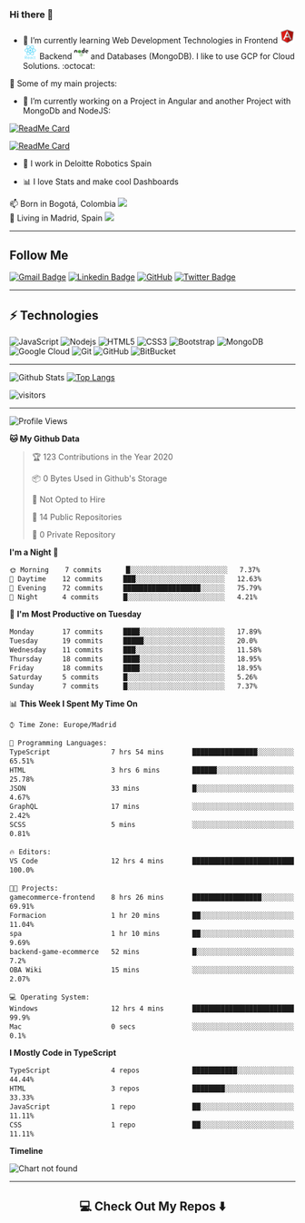 ### Hi there 👋

- 🌱 I’m currently learning Web Development Technologies in Frontend <img src="https://raw.githubusercontent.com/devicons/devicon/master/icons/angularjs/angularjs-original.svg" alt="angular-js" width="25" height="25" />  <img src="https://raw.githubusercontent.com/devicons/devicon/master/icons/react/react-original-wordmark.svg" alt="react" width="25" height="25" /> Backend <img src="https://raw.githubusercontent.com/devicons/devicon/master/icons/nodejs/nodejs-original-wordmark.svg" alt="nodejs" width="25" height="25" />
 and Databases (MongoDB). I like to use GCP for Cloud Solutions. :octocat:

🚀 Some of my main projects:

- 🔭 I’m currently working on a Project in Angular and another Project with MongoDb and NodeJS:

[![ReadMe Card](https://github-readme-stats.vercel.app/api/pin/?username=minoveaz&repo=angular-web-portfolio)](https://github.com/minoveaz/angular-web-portfolio)

[![ReadMe Card](https://github-readme-stats.vercel.app/api/pin/?username=minoveaz&repo=node-app)](https://github.com/minoveaz/node-app)


-  🤖 I work in Deloitte Robotics Spain

- :bar_chart: I love Stats and make cool Dashboards

<p> 
📫  Born in Bogotá, Colombia <img src="https://image.flaticon.com/icons/svg/197/197575.svg" width="13"/>
<br>
📌  Living in Madrid, Spain <img src="https://image.flaticon.com/icons/svg/197/197593.svg" width="13"/>
</p>

<hr>

## Follow Me


[![Gmail Badge](https://img.shields.io/badge/-ing.miller.vega@gmail.com-c14438?style=flat-square&logo=Gmail&logoColor=white&link=mailto:ing.miller.vega@gmail.com)](mailto:ing.miller.vega@gmail.com)
[![Linkedin Badge](https://img.shields.io/badge/-minoveaz-blue?style=flat-square&logo=Linkedin&logoColor=white&link=https://www.linkedin.com/in/minoveaz/)](https://www.linkedin.com/in/minoveaz/)
[![GitHub](https://img.shields.io/badge/-GitHub-181717?style=flat-square&logo=github&logoColor=white&link=https://github.com/minoveaz)](https://github.com/minoveaz)
[![Twitter Badge](https://img.shields.io/badge/-@minoveaz-00acee?style=flat&logo=Twitter&logoColor=white)](https://twitter.com/intent/follow?screen_name=minoveaz "Follow on Twitter")

<hr>

## ⚡ Technologies

![JavaScript](https://img.shields.io/badge/-JavaScript-black?style=flat-square&logo=javascript)
![Nodejs](https://img.shields.io/badge/-Nodejs-black?style=flat-square&logo=Node.js)
![HTML5](https://img.shields.io/badge/-HTML5-E34F26?style=flat-square&logo=html5&logoColor=white)
![CSS3](https://img.shields.io/badge/-CSS3-1572B6?style=flat-square&logo=css3)
![Bootstrap](https://img.shields.io/badge/-Bootstrap-563D7C?style=flat-square&logo=bootstrap)
![MongoDB](https://img.shields.io/badge/-MongoDB-black?style=flat-square&logo=mongodb)
![Google Cloud](https://img.shields.io/badge/Google%20Cloud-black?style=flat-square&logo=google-cloud)
![Git](https://img.shields.io/badge/-Git-black?style=flat-square&logo=git)
![GitHub](https://img.shields.io/badge/-GitHub-181717?style=flat-square&logo=github)
![BitBucket](https://img.shields.io/badge/-BitBucket-darkblue?style=flat-square&logo=bitbucket)

<hr>

![Github Stats](https://github-readme-stats.vercel.app/api?username=minoveaz&count_private=true&show_icons=true)
[![Top Langs](https://github-readme-stats.vercel.app/api/top-langs/?username=minoveaz&layout=compact)](https://github.com/anuraghazra/github-readme-stats)

![visitors](https://visitor-badge.glitch.me/badge?page_id=minoveaz)

<hr>

<!--START_SECTION:waka-->
![Profile Views](http://img.shields.io/badge/Profile%20Views-145-blue)

**🐱 My Github Data** 

> 🏆 123 Contributions in the Year 2020
 > 
> 📦 0 Bytes Used in Github's Storage 
 > 
> 🚫 Not Opted to Hire
 > 
> 📜 14 Public Repositories
 > 
> 🔑 0 Private Repository 
 > 
**I'm a Night 🦉** 

```text
🌞 Morning    7 commits      █░░░░░░░░░░░░░░░░░░░░░░░░   7.37% 
🌆 Daytime    12 commits     ███░░░░░░░░░░░░░░░░░░░░░░   12.63% 
🌃 Evening    72 commits     ███████████████████░░░░░░   75.79% 
🌙 Night      4 commits      █░░░░░░░░░░░░░░░░░░░░░░░░   4.21%

```
📅 **I'm Most Productive on Tuesday** 

```text
Monday       17 commits     ████░░░░░░░░░░░░░░░░░░░░░   17.89% 
Tuesday      19 commits     █████░░░░░░░░░░░░░░░░░░░░   20.0% 
Wednesday    11 commits     ███░░░░░░░░░░░░░░░░░░░░░░   11.58% 
Thursday     18 commits     ████░░░░░░░░░░░░░░░░░░░░░   18.95% 
Friday       18 commits     ████░░░░░░░░░░░░░░░░░░░░░   18.95% 
Saturday     5 commits      █░░░░░░░░░░░░░░░░░░░░░░░░   5.26% 
Sunday       7 commits      █░░░░░░░░░░░░░░░░░░░░░░░░   7.37%

```


📊 **This Week I Spent My Time On** 

```text
⌚︎ Time Zone: Europe/Madrid

💬 Programming Languages: 
TypeScript               7 hrs 54 mins       ████████████████░░░░░░░░░   65.51% 
HTML                     3 hrs 6 mins        ██████░░░░░░░░░░░░░░░░░░░   25.78% 
JSON                     33 mins             █░░░░░░░░░░░░░░░░░░░░░░░░   4.67% 
GraphQL                  17 mins             ░░░░░░░░░░░░░░░░░░░░░░░░░   2.42% 
SCSS                     5 mins              ░░░░░░░░░░░░░░░░░░░░░░░░░   0.81%

🔥 Editors: 
VS Code                  12 hrs 4 mins       █████████████████████████   100.0%

🐱‍💻 Projects: 
gamecommerce-frontend    8 hrs 26 mins       █████████████████░░░░░░░░   69.91% 
Formacion                1 hr 20 mins        ██░░░░░░░░░░░░░░░░░░░░░░░   11.04% 
spa                      1 hr 10 mins        ██░░░░░░░░░░░░░░░░░░░░░░░   9.69% 
backend-game-ecommerce   52 mins             █░░░░░░░░░░░░░░░░░░░░░░░░   7.2% 
OBA Wiki                 15 mins             ░░░░░░░░░░░░░░░░░░░░░░░░░   2.07%

💻 Operating System: 
Windows                  12 hrs 4 mins       █████████████████████████   99.9% 
Mac                      0 secs              ░░░░░░░░░░░░░░░░░░░░░░░░░   0.1%

```

**I Mostly Code in TypeScript** 

```text
TypeScript               4 repos             ███████████░░░░░░░░░░░░░░   44.44% 
HTML                     3 repos             ████████░░░░░░░░░░░░░░░░░   33.33% 
JavaScript               1 repo              ██░░░░░░░░░░░░░░░░░░░░░░░   11.11% 
CSS                      1 repo              ██░░░░░░░░░░░░░░░░░░░░░░░   11.11%

```


**Timeline**

![Chart not found](https://github.com/minoveaz/minoveaz/blob/master/charts/bar_graph.png) 


<!--END_SECTION:waka-->

<hr>

<h2  align="center">💻 Check Out My Repos ⬇️ </h2>

<!--
**minoveaz/minoveaz** is a ✨ _special_ ✨ repository because its `README.md` (this file) appears on your GitHub profile.

Here are some ideas to get you started:

- 🔭 I’m currently working on ...

- 👯 I’m looking to collaborate on ...
- 🤔 I’m looking for help with ...
- 💬 Ask me about ...
- 📫 How to reach me: ...
- 😄 Pronouns: ...
- ⚡ Fun fact: ...
-->
